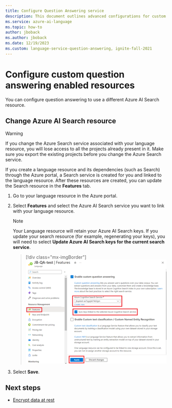 ```yaml
---
title: Configure Question Answering service
description: This document outlines advanced configurations for custom question answering enabled resources.
ms.service: azure-ai-language
ms.topic: how-to
author: jboback
ms.author: jboback
ms.date: 12/19/2023
ms.custom: language-service-question-answering, ignite-fall-2021
---
```


# Configure custom question answering enabled resources

You can configure question answering to use a different Azure AI Search resource.

## Change Azure AI Search resource

> [!WARNING]
> If you change the Azure Search service associated with your language resource, you will lose access to all the projects already present in it. Make sure you export the existing projects before you change the Azure Search service.

If you create a language resource and its dependencies (such as Search) through the Azure portal, a Search service is created for you and linked to the language resource. After these resources are created, you can update the Search resource in the **Features** tab.

1.  Go to your language resource in the Azure portal.

2.  Select **Features** and select the Azure AI Search service you want to link with your language resource.
    
    > [!NOTE]
    > Your Language resource will retain your Azure AI Search keys. If you update your search resource (for example, regenerating your keys), you will need to select **Update Azure AI Search keys for the current search service**.
    
    > [!div class="mx-imgBorder"]
    > ![Add QnA to TA](../media/configure-resources/update-custom-feature.png)
    
3.  Select **Save**.

## Next steps

* [Encrypt data at rest](./encrypt-data-at-rest.md)
